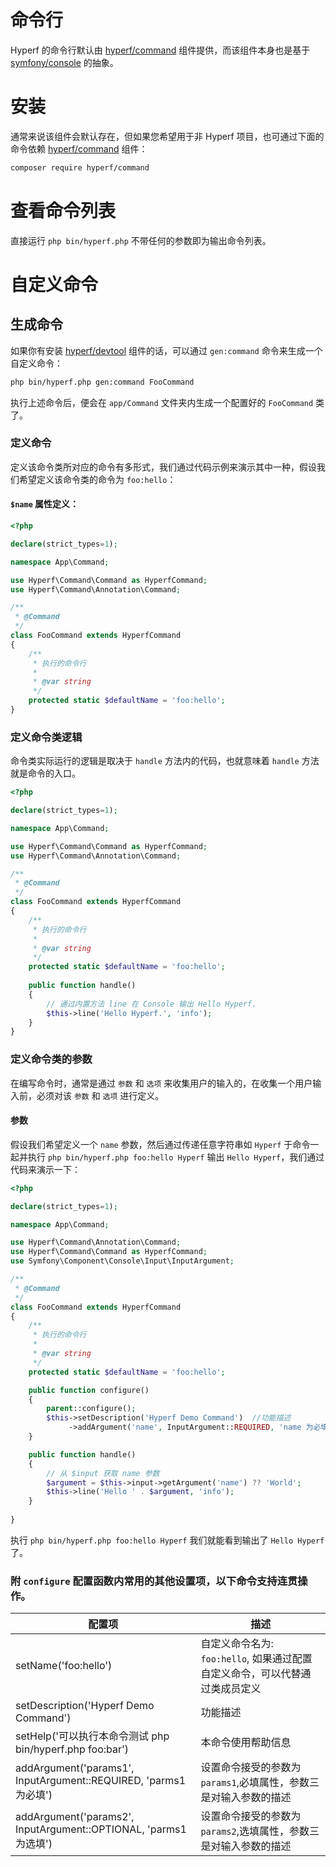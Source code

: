 # 命令行

Hyperf 的命令行默认由 [hyperf/command](https://github.com/hyperf/command) 组件提供，而该组件本身也是基于 [symfony/console](https://github.com/symfony/console) 的抽象。

# 安装

通常来说该组件会默认存在，但如果您希望用于非 Hyperf 项目，也可通过下面的命令依赖 [hyperf/command](https://github.com/hyperf/command) 组件：

```bash
composer require hyperf/command
```

# 查看命令列表

直接运行 `php bin/hyperf.php` 不带任何的参数即为输出命令列表。

# 自定义命令

## 生成命令

如果你有安装 [hyperf/devtool](https://github.com/hyperf/devtool) 组件的话，可以通过 `gen:command` 命令来生成一个自定义命令：

```bash
php bin/hyperf.php gen:command FooCommand
```
执行上述命令后，便会在 `app/Command` 文件夹内生成一个配置好的 `FooCommand` 类了。

### 定义命令

定义该命令类所对应的命令有多形式，我们通过代码示例来演示其中一种，假设我们希望定义该命令类的命令为 `foo:hello`：   

#### `$name` 属性定义：

```php
<?php

declare(strict_types=1);

namespace App\Command;

use Hyperf\Command\Command as HyperfCommand;
use Hyperf\Command\Annotation\Command;

/**
 * @Command
 */
class FooCommand extends HyperfCommand
{
    /**
     * 执行的命令行
     *
     * @var string
     */
    protected static $defaultName = 'foo:hello';
}
```

### 定义命令类逻辑

命令类实际运行的逻辑是取决于 `handle` 方法内的代码，也就意味着 `handle` 方法就是命令的入口。

```php
<?php

declare(strict_types=1);

namespace App\Command;

use Hyperf\Command\Command as HyperfCommand;
use Hyperf\Command\Annotation\Command;

/**
 * @Command
 */
class FooCommand extends HyperfCommand
{
    /**
     * 执行的命令行
     *
     * @var string
     */
    protected static $defaultName = 'foo:hello';
    
    public function handle()
    {
        // 通过内置方法 line 在 Console 输出 Hello Hyperf.
        $this->line('Hello Hyperf.', 'info');
    }
}
```

### 定义命令类的参数

在编写命令时，通常是通过 `参数` 和 `选项` 来收集用户的输入的，在收集一个用户输入前，必须对该 `参数` 和 `选项` 进行定义。

#### 参数

假设我们希望定义一个 `name` 参数，然后通过传递任意字符串如 `Hyperf` 于命令一起并执行 `php bin/hyperf.php foo:hello Hyperf` 输出 `Hello Hyperf`，我们通过代码来演示一下：

```php
<?php

declare(strict_types=1);

namespace App\Command;

use Hyperf\Command\Annotation\Command;
use Hyperf\Command\Command as HyperfCommand;
use Symfony\Component\Console\Input\InputArgument;

/**
 * @Command
 */
class FooCommand extends HyperfCommand
{
    /**
     * 执行的命令行
     *
     * @var string
     */
    protected static $defaultName = 'foo:hello';

    public function configure()
    {
        parent::configure();
        $this->setDescription('Hyperf Demo Command')  //功能描述
             ->addArgument('name', InputArgument::REQUIRED, 'name 为必填参数');
    }

    public function handle()
    {
        // 从 $input 获取 name 参数
        $argument = $this->input->getArgument('name') ?? 'World';
        $this->line('Hello ' . $argument, 'info');
    }
    
}
``` 
执行 `php bin/hyperf.php foo:hello Hyperf` 我们就能看到输出了 `Hello Hyperf` 了。

### 附 `configure` 配置函数内常用的其他设置项，以下命令支持连贯操作。    

配置项 | 描述
---|---
setName('foo:hello') | 自定义命令名为: `foo:hello`, 如果通过配置自定义命令，可以代替通过类成员定义  
setDescription('Hyperf Demo Command') | 功能描述  
setHelp('可以执行本命令测试 php  bin/hyperf.php  foo:bar') | 本命令使用帮助信息
addArgument('params1', InputArgument::REQUIRED, 'parms1为必填') | 设置命令接受的参数为 `params1`,必填属性，参数三是对输入参数的描述
addArgument('params2', InputArgument::OPTIONAL, 'parms1为选填') | 设置命令接受的参数为 `params2`,选填属性，参数三是对输入参数的描述

